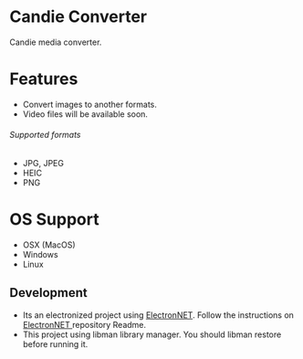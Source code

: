 # Candie Converter

Candie media converter.

# Features

-   Convert images to another formats.
-   Video files will be available soon.

###### Supported formats

-   JPG, JPEG
-   HEIC
-   PNG

# OS Support

-   OSX (MacOS)
-   Windows
-   Linux

## Development

-   Its an electronized project using [ElectronNET](https://github.com/ElectronNET/Electron.NET). Follow the instructions on [ElectronNET ](https://github.com/ElectronNET/Electron.NET)repository Readme.
-   This project using libman library manager. You should libman restore before running it.
